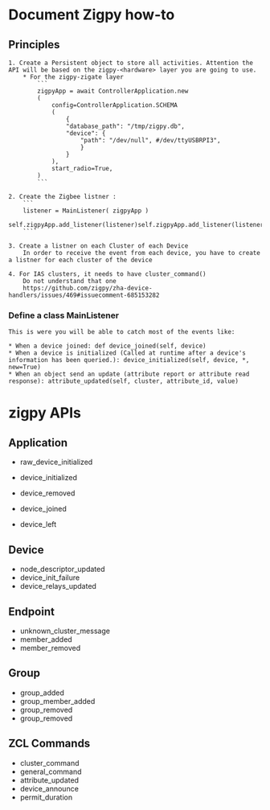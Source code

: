 # Document Zigpy how-to

## Principles

    1. Create a Persistent object to store all activities. Attention the API will be based on the zigpy-<hardware> layer you are going to use.
        * For the zigpy-zigate layer
            ```
            zigpyApp = await ControllerApplication.new
            (
                config=ControllerApplication.SCHEMA
                (
                    {
                    "database_path": "/tmp/zigpy.db",
                    "device": {
                        "path": "/dev/null", #/dev/ttyUSBRPI3",
                        }
                    }
                ),
                start_radio=True,
            )
            ```

    2. Create the Zigbee listner : 
        ```
        listener = MainListener( zigpyApp )
        self.zigpyApp.add_listener(listener)self.zigpyApp.add_listener(listener)
        ````

    3. Create a listner on each Cluster of each Device
        In order to receive the event from each device, you have to create a listner for each cluster of the device

    4. For IAS clusters, it needs to have cluster_command()
        Do not understand that one
        https://github.com/zigpy/zha-device-handlers/issues/469#issuecomment-685153282

### Define a class MainListener

    This is were you will be able to catch most of the events like:

    * When a device joined: def device_joined(self, device)
    * When a device is initialized (Called at runtime after a device's information has been queried.): device_initialized(self, device, *, new=True)
    * When an object send an update (attribute report or attribute read response): attribute_updated(self, cluster, attribute_id, value)


# zigpy APIs

## Application

* raw_device_initialized
* device_initialized

* device_removed
* device_joined
* device_left

## Device

* node_descriptor_updated
* device_init_failure
* device_relays_updated

## Endpoint

* unknown_cluster_message
* member_added
* member_removed

## Group

* group_added
* group_member_added
* group_removed
* group_removed

## ZCL Commands

* cluster_command
* general_command
* attribute_updated
* device_announce
* permit_duration